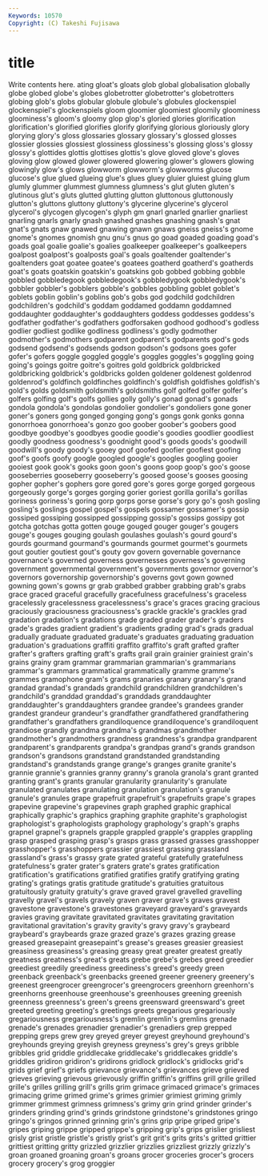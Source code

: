 ```yaml
---
Keywords: 10570 
Copyright: (C) Takeshi Fujisawa
---
```


# title

Write contents here.
ating gloat's gloats glob global globalisation globally globe
globed globe's globes globetrotter globetrotter's globetrotters globing glob's globs globular
globule globule's globules glockenspiel glockenspiel's glockenspiels gloom gloomier gloomiest gloomily
gloominess gloominess's gloom's gloomy glop glop's gloried glories glorification glorification's
glorified glorifies glorify glorifying glorious gloriously glory glorying glory's gloss
glossaries glossary glossary's glossed glosses glossier glossies glossiest glossiness glossiness's
glossing gloss's glossy glossy's glottides glottis glottises glottis's glove gloved
glove's gloves gloving glow glowed glower glowered glowering glower's glowers
glowing glowingly glow's glows glowworm glowworm's glowworms glucose glucose's glue
glued glueing glue's glues gluey gluier gluiest gluing glum glumly
glummer glummest glumness glumness's glut gluten gluten's glutinous glut's gluts
glutted glutting glutton gluttonous gluttonously glutton's gluttons gluttony gluttony's glycerine
glycerine's glycerol glycerol's glycogen glycogen's glyph gm gnarl gnarled gnarlier
gnarliest gnarling gnarls gnarly gnash gnashed gnashes gnashing gnash's gnat
gnat's gnats gnaw gnawed gnawing gnawn gnaws gneiss gneiss's gnome
gnome's gnomes gnomish gnu gnu's gnus go goad goaded goading
goad's goads goal goalie goalie's goalies goalkeeper goalkeeper's goalkeepers goalpost
goalpost's goalposts goal's goals goaltender goaltender's goaltenders goat goatee goatee's
goatees goatherd goatherd's goatherds goat's goats goatskin goatskin's goatskins gob
gobbed gobbing gobble gobbled gobbledegook gobbledegook's gobbledygook gobbledygook's gobbler gobbler's
gobblers gobble's gobbles gobbling goblet goblet's goblets goblin goblin's goblins
gob's gobs god godchild godchildren godchildren's godchild's goddam goddamed goddamn
goddamned goddaughter goddaughter's goddaughters goddess goddesses goddess's godfather godfather's godfathers
godforsaken godhood godhood's godless godlier godliest godlike godliness godliness's godly
godmother godmother's godmothers godparent godparent's godparents god's gods godsend godsend's
godsends godson godson's godsons goes gofer gofer's gofers goggle goggled
goggle's goggles goggles's goggling going going's goings goitre goitre's goitres
gold goldbrick goldbricked goldbricking goldbrick's goldbricks golden goldener goldenest goldenrod
goldenrod's goldfinch goldfinches goldfinch's goldfish goldfishes goldfish's gold's golds goldsmith
goldsmith's goldsmiths golf golfed golfer golfer's golfers golfing golf's golfs
gollies golly golly's gonad gonad's gonads gondola gondola's gondolas gondolier
gondolier's gondoliers gone goner goner's goners gong gonged gonging gong's
gongs gonk gonks gonna gonorrhoea gonorrhoea's gonzo goo goober goober's
goobers good goodbye goodbye's goodbyes goodie goodie's goodies goodlier goodliest
goodly goodness goodness's goodnight good's goods goods's goodwill goodwill's goody
goody's gooey goof goofed goofier goofiest goofing goof's goofs goofy
google googled google's googles googling gooier gooiest gook gook's gooks
goon goon's goons goop goop's goo's goose gooseberries gooseberry gooseberry's
goosed goose's gooses goosing gopher gopher's gophers gore gored gore's
gores gorge gorged gorgeous gorgeously gorge's gorges gorging gorier goriest
gorilla gorilla's gorillas goriness goriness's goring gorp gorps gorse gorse's
gory go's gosh gosling gosling's goslings gospel gospel's gospels gossamer
gossamer's gossip gossiped gossiping gossipped gossipping gossip's gossips gossipy got
gotcha gotchas gotta gotten gouge gouged gouger gouger's gougers gouge's
gouges gouging goulash goulashes goulash's gourd gourd's gourds gourmand gourmand's
gourmands gourmet gourmet's gourmets gout goutier goutiest gout's gouty gov
govern governable governance governance's governed governess governesses governess's governing government
governmental government's governments governor governor's governors governorship governorship's governs govt
gown gowned gowning gown's gowns gr grab grabbed grabber grabbing
grab's grabs grace graced graceful gracefully gracefulness gracefulness's graceless gracelessly
gracelessness gracelessness's grace's graces gracing gracious graciously graciousness graciousness's grackle
grackle's grackles grad gradation gradation's gradations grade graded grader grader's
graders grade's grades gradient gradient's gradients grading grad's grads gradual
gradually graduate graduated graduate's graduates graduating graduation graduation's graduations graffiti
graffito graffito's graft grafted grafter grafter's grafters grafting graft's grafts
grail grain grainier grainiest grain's grains grainy gram grammar grammarian
grammarian's grammarians grammar's grammars grammatical grammatically gramme gramme's grammes gramophone
gram's grams granaries granary granary's grand grandad grandad's grandads grandchild
grandchildren grandchildren's grandchild's granddad granddad's granddads granddaughter granddaughter's granddaughters grandee
grandee's grandees grander grandest grandeur grandeur's grandfather grandfathered grandfathering grandfather's
grandfathers grandiloquence grandiloquence's grandiloquent grandiose grandly grandma grandma's grandmas grandmother
grandmother's grandmothers grandness grandness's grandpa grandparent grandparent's grandparents grandpa's grandpas
grand's grands grandson grandson's grandsons grandstand grandstanded grandstanding grandstand's grandstands
grange grange's granges granite granite's grannie grannie's grannies granny granny's
granola granola's grant granted granting grant's grants granular granularity granularity's
granulate granulated granulates granulating granulation granulation's granule granule's granules grape
grapefruit grapefruit's grapefruits grape's grapes grapevine grapevine's grapevines graph graphed
graphic graphical graphically graphic's graphics graphing graphite graphite's graphologist graphologist's
graphologists graphology graphology's graph's graphs grapnel grapnel's grapnels grapple grappled
grapple's grapples grappling grasp grasped grasping grasp's grasps grass grassed
grasses grasshopper grasshopper's grasshoppers grassier grassiest grassing grassland grassland's grass's
grassy grate grated grateful gratefully gratefulness gratefulness's grater grater's graters
grate's grates gratification gratification's gratifications gratified gratifies gratify gratifying grating
grating's gratings gratis gratitude gratitude's gratuities gratuitous gratuitously gratuity gratuity's
grave graved gravel gravelled gravelling gravelly gravel's gravels gravely graven
graver grave's graves gravest gravestone gravestone's gravestones graveyard graveyard's graveyards
gravies graving gravitate gravitated gravitates gravitating gravitation gravitational gravitation's gravity
gravity's gravy gravy's graybeard graybeard's graybeards graze grazed graze's grazes
grazing grease greased greasepaint greasepaint's grease's greases greasier greasiest greasiness
greasiness's greasing greasy great greater greatest greatly greatness greatness's great's
greats grebe grebe's grebes greed greedier greediest greedily greediness greediness's
greed's greedy green greenback greenback's greenbacks greened greener greenery greenery's
greenest greengrocer greengrocer's greengrocers greenhorn greenhorn's greenhorns greenhouse greenhouse's greenhouses
greening greenish greenness greenness's green's greens greensward greensward's greet greeted
greeting greeting's greetings greets gregarious gregariously gregariousness gregariousness's gremlin gremlin's
gremlins grenade grenade's grenades grenadier grenadier's grenadiers grep grepped grepping
greps grew grey greyed greyer greyest greyhound greyhound's greyhounds greying
greyish greyness greyness's grey's greys gribble gribbles grid griddle griddlecake
griddlecake's griddlecakes griddle's griddles gridiron gridiron's gridirons gridlock gridlock's gridlocks
grid's grids grief grief's griefs grievance grievance's grievances grieve grieved
grieves grieving grievous grievously griffin griffin's griffins grill grille grilled
grille's grilles grilling grill's grills grim grimace grimaced grimace's grimaces
grimacing grime grimed grime's grimes grimier grimiest griming grimly grimmer
grimmest grimness grimness's grimy grin grind grinder grinder's grinders grinding
grind's grinds grindstone grindstone's grindstones gringo gringo's gringos grinned grinning
grin's grins grip gripe griped gripe's gripes griping grippe gripped
grippe's gripping grip's grips grislier grisliest grisly grist gristle gristle's
gristly grist's grit grit's grits grits's gritted grittier grittiest gritting
gritty grizzled grizzlier grizzlies grizzliest grizzly grizzly's groan groaned groaning
groan's groans grocer groceries grocer's grocers grocery grocery's grog groggier
